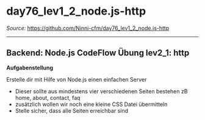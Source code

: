 # day76_lev1_2_node.js-http

_Source:_ https://github.com/Ninni-cfm/day76_lev1_2_node.js-http

---

## Backend: Node.js CodeFlow Übung lev2_1: http

**Aufgabenstellung**

Erstelle dir mit Hilfe von Node.js einen einfachen Server

-   Dieser sollte aus mindestens vier verschiedenen Seiten bestehen zB home, about, contact, faq
-   zusätzlich wollen wir noch eine kleine CSS Datei übermitteln
-   Stelle sicher, dass alle Seiten erreichbar sind
